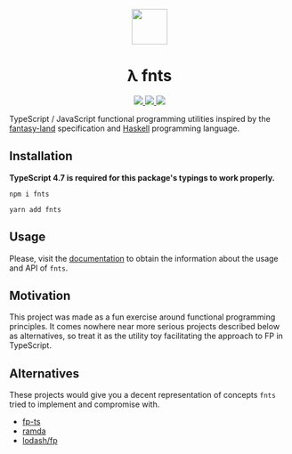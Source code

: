 <p align="center">
  <img src="https://raw.githubusercontent.com/drizzer14/fnts/main/logo.svg" height="64" />
  <h1 align="center">λ fnts</h1>
</p>

<p align="center">
    <a href="https://github.com/drizzer14/fnts/blob/main/LICENSE">
      <img src="https://img.shields.io/github/license/drizzer14/fnts" />
    </a>
    <a href="https://travis-ci.com/github/drizzer14/fnts">
      <img src="https://img.shields.io/travis/com/drizzer14/fnts" />
    </a>
    <a href="https://www.npmjs.com/package/fnts">
      <img src="https://img.shields.io/npm/v/fnts" />
    </a>
</p>

TypeScript / JavaScript functional programming utilities inspired by the
[fantasy-land](https://github.com/fantasyland/fantasy-land) specification and
[Haskell](https://www.haskell.org/) programming language.

## Installation

**TypeScript 4.7 is required for this package's typings to work properly.**

```shell
npm i fnts
```

```shell
yarn add fnts
```

## Usage

Please, visit the [documentation](https://drizzer14.github.io/fnts) to obtain the information about the usage and API of `fnts`.

## Motivation

This project was made as a fun exercise around functional programming
principles. It comes nowhere near more serious projects described below as
alternatives, so treat it as the utility toy facilitating the approach to FP
in TypeScript.

## Alternatives

These projects would give you a decent representation of concepts `fnts`
tried to implement and compromise with.

- [fp-ts](https://github.com/gcanti/fp-ts)
- [ramda](https://github.com/ramda/ramda)
- [lodash/fp](https://github.com/lodash/lodash/wiki/FP-Guide)
